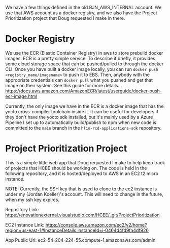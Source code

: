 We have a few things defined in the old BJN_AWS_INTERNAL account. We use that AWS account as a docker registry, and we also have the Project Prioritization project that Doug requested I make in there.

# Docker Registry
We use the ECR (Elastic Container Registry) in aws to store prebuild docker images. ECR is a pretty simple service. To describe it briefly, it provides some cloud storage space that can be pushed/pulled to through the docker CLI. Once you have built a docker image locally, you can run `docker push <registry_name/imagename>` to push it to EBS. Then, anybody with the appropriate credentials can `docker pull` what you pushed and get that image on their system. See this guide for more details. https://docs.aws.amazon.com/AmazonECR/latest/userguide/docker-push-ecr-image.html

Currently, the only image we have in the ECR is a docker image that has the yocto cross-compiler toolchain inside it. It can be useful for developers if they don't have the yocto sdk installed, but it's mainly used by a Azure Pipeline I set up to automatically build/publish to npm when new code is committed to the `main` branch in the `hlio-rcd-applications-sdk` repository.

# Project Prioritization Project

This is a simple little web app that Doug requested I make to help keep track of projects that HCEE should be working on. The code is held in the following repository, and it is hosted/deployed to AWS in an EC2 t2.micro instance.


NOTE: Currently, the SSH key that is used to clone to the ec2 instance is under my (Jordan Koeller)'s account. This will need to change in the future, when my ssh key expires.

Repository Link: https://enovationexternal.visualstudio.com/HCEE/_git/ProjectPrioritization

EC2 Instance Link: https://console.aws.amazon.com/ec2/v2/home?region=us-east-1#InstanceDetails:instanceId=i-0464d4fd9fa4df926

App Public Url: ec2-54-204-224-55.compute-1.amazonaws.com/admin

